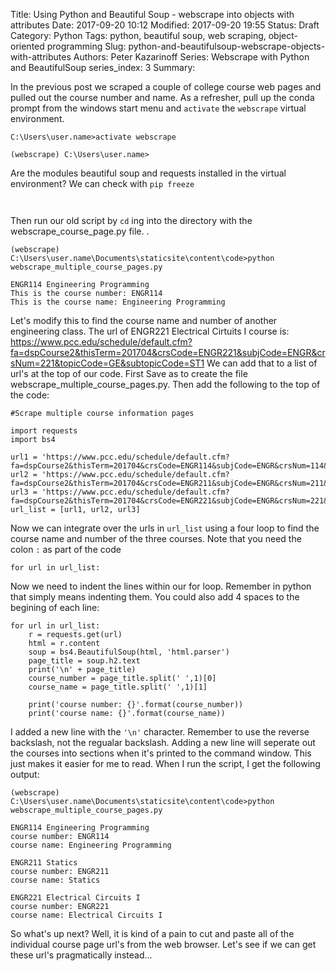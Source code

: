 Title: Using Python and Beautiful Soup - webscrape into objects with attributes
Date: 2017-09-20 10:12
Modified: 2017-09-20 19:55
Status: Draft
Category: Python
Tags: python, beautiful soup, web scraping, object-oriented programming 
Slug: python-and-beautifulsoup-webscrape-objects-with-attributes
Authors: Peter Kazarinoff
Series: Webscrape with Python and BeautifulSoup
series_index: 3
Summary:

In the previous post we scraped a couple of college course web pages and pulled out the course number and name. As a refresher, pull up the conda prompt from the windows start menu and ```activate``` the ```webscrape``` virtual environment.

```terminal
C:\Users\user.name>activate webscrape

(webscrape) C:\Users\user.name>
````

Are the modules beautiful soup and requests installed in the virtual environment? We can check with ```pip freeze```

```terminal


```

Then run our old script by ```cd``` ing into the directory with the webscrape_course_page.py file. .

```terminal
(webscrape) C:\Users\user.name\Documents\staticsite\content\code>python webscrape_multiple_course_pages.py

ENGR114 Engineering Programming
This is the course number: ENGR114
This is the course name: Engineering Programming
````

Let's modify this to find the course name and number of another engineering class. The url of ENGR221 Electrical Cirtuits I course is:
https://www.pcc.edu/schedule/default.cfm?fa=dspCourse2&thisTerm=201704&crsCode=ENGR221&subjCode=ENGR&crsNum=221&topicCode=GE&subtopicCode=ST1
We can add that to a list of url's at the top of our code. First Save as to create the file webscrape_multiple_course_pages.py. Then add the following to the top of the code:

```terminal
#Scrape multiple course information pages

import requests
import bs4

url1 = 'https://www.pcc.edu/schedule/default.cfm?fa=dspCourse2&thisTerm=201704&crsCode=ENGR114&subjCode=ENGR&crsNum=114&topicCode=GE&subtopicCode=ST1&frmtype=ADV&crnList=45437'
url2 = 'https://www.pcc.edu/schedule/default.cfm?fa=dspCourse2&thisTerm=201704&crsCode=ENGR211&subjCode=ENGR&crsNum=211&topicCode=GE&subtopicCode=ST1&crnList=40788,41369'
url3 = 'https://www.pcc.edu/schedule/default.cfm?fa=dspCourse2&thisTerm=201704&crsCode=ENGR221&subjCode=ENGR&crsNum=221&topicCode=GE&subtopicCode=ST1'
url_list = [url1, url2, url3]
```

Now we can integrate over the urls in ```url_list``` using a four loop to find the course name and number of the three courses. Note that you need the colon ```:``` as part of the code

```
for url in url_list:

```

Now we need to indent the lines within our for loop. Remember in python that simply means indenting them. You could also add 4 spaces to the begining of each line:
```
for url in url_list:
    r = requests.get(url)
    html = r.content
    soup = bs4.BeautifulSoup(html, 'html.parser')
    page_title = soup.h2.text
    print('\n' + page_title)
    course_number = page_title.split(' ',1)[0]
    course_name = page_title.split(' ',1)[1]

    print('course number: {}'.format(course_number))
    print('course name: {}'.format(course_name))
```
I added a new line with the ``` '\n' ``` character. Remember to use the reverse backslash, not the regualar backslash. Adding a new line will seperate out the courses into sections when it's printed to the command window. This just makes it easier for me to read. When I run the script, I get the following output:

```
(webscrape) C:\Users\user.name\Documents\staticsite\content\code>python webscrape_multiple_course_pages.py

ENGR114 Engineering Programming
course number: ENGR114
course name: Engineering Programming

ENGR211 Statics
course number: ENGR211
course name: Statics

ENGR221 Electrical Circuits I
course number: ENGR221
course name: Electrical Circuits I
```

So what's up next? Well, it is kind of a pain to cut and paste all of the individual course page url's from the web browser. Let's see if we can get these url's pragmatically instead...